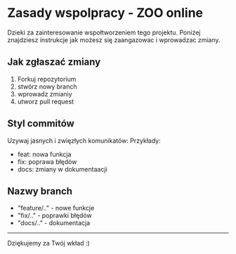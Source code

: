 # Zasady wspolpracy - ZOO online
Dzieki za zainteresowanie wspołtworzeniem tego projektu. Poniżej znajdziesz instrukcje jak możesz się zaangazowac i wprowadzac zmiany.
## Jak zgłaszać zmiany
1. Forkuj repozytorium
2. stwórz nowy branch
3. wprowadz zmianiy
4. utworz pull request

## Styl commitów
Uzywaj jasnych i zwięzłych komunikatów: Przykłady:
  - feat: nowa funkcja
  - fix: poprawa błędów
  - docs: zmiany w dokumentaacji

## Nazwy branch
  - "feature/.." - nowe funkcje
  - "fix/.." - poprawki błędów 
  - "docs/.." - dokumentacja

---
Dziękujemy za Twój wkład :)
